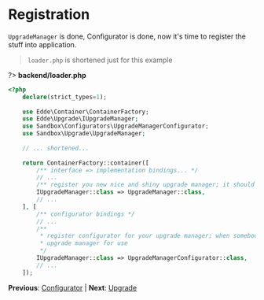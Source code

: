 # Registration

`UpgradeManager` is done, Configurator is done, now it's time to register the stuff into application. 

> `loader.php` is shortened just for this example 

?> **backend/loader.php**

```php
<?php
	declare(strict_types=1);
	
	use Edde\Container\ContainerFactory;
	use Edde\Upgrade\IUpgradeManager;
	use Sandbox\Configurators\UpgradeManagerConfigurator;
	use Sandbox\Upgrade\UpgradeManager;
	
	// ... shortened...
	
	return ContainerFactory::container([
		/** interface => implementation bindings... */
		// ... 
		/** register you new nice and shiny upgrade manager; it should be somewhere at the beginning */
		IUpgradeManager::class => UpgradeManager::class,
		// ... 
	], [
		/** configurator bindings */
		// ...
		/**
         * register configurator for your upgrade manager; when somebody touch it, configurator will be executed and prepare
         * upgrade manager for use  
         */
		IUpgradeManager::class => UpgradeManagerConfigurator::class,
		// ...
	]);
```

**Previous**: [Configurator](/examples/upgrades/configurator) | **Next**: [Upgrade](/examples/upgrades/upgrade)
